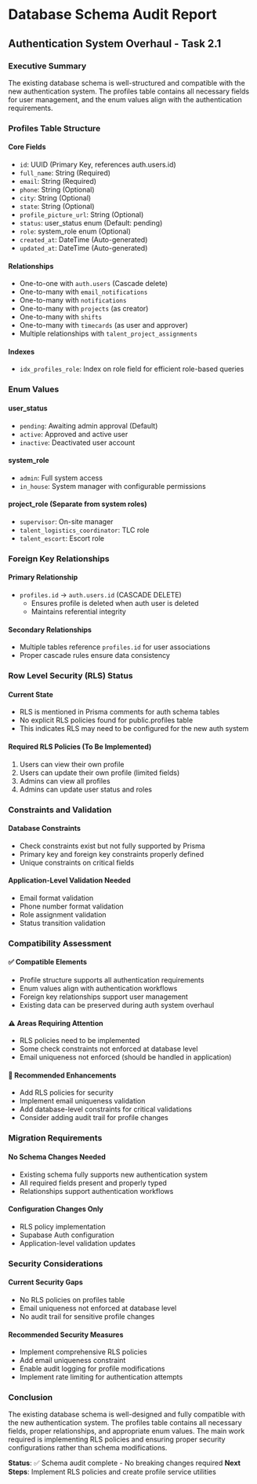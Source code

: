 # Database Schema Audit Report
## Authentication System Overhaul - Task 2.1

### Executive Summary
The existing database schema is well-structured and compatible with the new authentication system. The profiles table contains all necessary fields for user management, and the enum values align with the authentication requirements.

### Profiles Table Structure

#### Core Fields
- `id`: UUID (Primary Key, references auth.users.id)
- `full_name`: String (Required)
- `email`: String (Required)
- `phone`: String (Optional)
- `city`: String (Optional)
- `state`: String (Optional)
- `profile_picture_url`: String (Optional)
- `status`: user_status enum (Default: pending)
- `role`: system_role enum (Optional)
- `created_at`: DateTime (Auto-generated)
- `updated_at`: DateTime (Auto-generated)

#### Relationships
- One-to-one with `auth.users` (Cascade delete)
- One-to-many with `email_notifications`
- One-to-many with `notifications`
- One-to-many with `projects` (as creator)
- One-to-many with `shifts`
- One-to-many with `timecards` (as user and approver)
- Multiple relationships with `talent_project_assignments`

#### Indexes
- `idx_profiles_role`: Index on role field for efficient role-based queries

### Enum Values

#### user_status
- `pending`: Awaiting admin approval (Default)
- `active`: Approved and active user
- `inactive`: Deactivated user account

#### system_role
- `admin`: Full system access
- `in_house`: System manager with configurable permissions

#### project_role (Separate from system roles)
- `supervisor`: On-site manager
- `talent_logistics_coordinator`: TLC role
- `talent_escort`: Escort role

### Foreign Key Relationships

#### Primary Relationship
- `profiles.id` → `auth.users.id` (CASCADE DELETE)
  - Ensures profile is deleted when auth user is deleted
  - Maintains referential integrity

#### Secondary Relationships
- Multiple tables reference `profiles.id` for user associations
- Proper cascade rules ensure data consistency

### Row Level Security (RLS) Status

#### Current State
- RLS is mentioned in Prisma comments for auth schema tables
- No explicit RLS policies found for public.profiles table
- This indicates RLS may need to be configured for the new auth system

#### Required RLS Policies (To Be Implemented)
1. Users can view their own profile
2. Users can update their own profile (limited fields)
3. Admins can view all profiles
4. Admins can update user status and roles

### Constraints and Validation

#### Database Constraints
- Check constraints exist but not fully supported by Prisma
- Primary key and foreign key constraints properly defined
- Unique constraints on critical fields

#### Application-Level Validation Needed
- Email format validation
- Phone number format validation
- Role assignment validation
- Status transition validation

### Compatibility Assessment

#### ✅ Compatible Elements
- Profile structure supports all authentication requirements
- Enum values align with authentication workflows
- Foreign key relationships support user management
- Existing data can be preserved during auth system overhaul

#### ⚠️ Areas Requiring Attention
- RLS policies need to be implemented
- Some check constraints not enforced at database level
- Email uniqueness not enforced (should be handled in application)

#### 🔧 Recommended Enhancements
- Add RLS policies for security
- Implement email uniqueness validation
- Add database-level constraints for critical validations
- Consider adding audit trail for profile changes

### Migration Requirements

#### No Schema Changes Needed
- Existing schema fully supports new authentication system
- All required fields present and properly typed
- Relationships support authentication workflows

#### Configuration Changes Only
- RLS policy implementation
- Supabase Auth configuration
- Application-level validation updates

### Security Considerations

#### Current Security Gaps
- No RLS policies on profiles table
- Email uniqueness not enforced at database level
- No audit trail for sensitive profile changes

#### Recommended Security Measures
- Implement comprehensive RLS policies
- Add email uniqueness constraint
- Enable audit logging for profile modifications
- Implement rate limiting for authentication attempts

### Conclusion

The existing database schema is well-designed and fully compatible with the new authentication system. The profiles table contains all necessary fields, proper relationships, and appropriate enum values. The main work required is implementing RLS policies and ensuring proper security configurations rather than schema modifications.

**Status**: ✅ Schema audit complete - No breaking changes required
**Next Steps**: Implement RLS policies and create profile service utilities